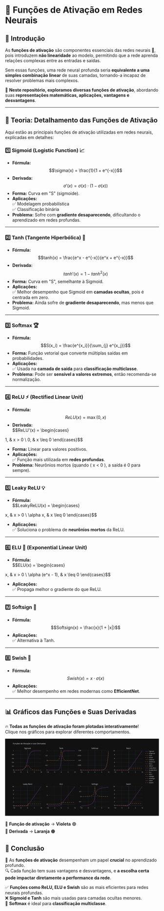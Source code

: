 # 🚀 Funções de Ativação em Redes Neurais

## 📌 Introdução

As **funções de ativação** são componentes essenciais das redes neurais 🧠, pois introduzem **não linearidade** ao modelo, permitindo que a rede aprenda relações complexas entre as entradas e saídas.  

Sem essas funções, uma rede neural profunda seria **equivalente a uma simples combinação linear** de suas camadas, tornando-a incapaz de resolver problemas mais complexos.  

📖 **Neste repositório, exploramos diversas funções de ativação**, abordando suas **representações matemáticas, aplicações, vantagens e desvantagens**.

---

## 📖 Teoria: Detalhamento das Funções de Ativação

Aqui estão as principais funções de ativação utilizadas em redes neurais, explicadas em detalhes:

### 1️⃣ Sigmoid (Logistic Function) 📈

- **Fórmula:**  
  $$\sigma(x) = \frac{1}{1 + e^{-x}}$$
- **Derivada:**  
  $$\sigma'(x) = \sigma(x) \cdot (1 - \sigma(x))$$
- **Forma:** Curva em "S" (sigmoide).
- **Aplicações:**  
  ✅ Modelagem probabilística  
  ✅ Classificação binária  
- **Problema:** Sofre com **gradiente desaparecendo**, dificultando o aprendizado em redes profundas.

---

### 2️⃣ Tanh (Tangente Hiperbólica) 🔄

- **Fórmula:**  
  $$tanh(x) = \frac{e^x - e^{-x}}{e^x + e^{-x}}$$
- **Derivada:**  
  $$tanh'(x) = 1 - tanh^2(x)$$
- **Forma:** Curva em "S", semelhante à Sigmoid.
- **Aplicações:**  
  ✅ Melhor desempenho que Sigmoid em **camadas ocultas**, pois é centrada em zero.  
- **Problema:** Ainda sofre de **gradiente desaparecendo**, mas menos que Sigmoid.

---

### 3️⃣ Softmax 🏆

- **Fórmula:**  
  $$S(x_i) = \frac{e^{x_i}}{\sum_{j} e^{x_j}}$$
- **Forma:** Função vetorial que converte múltiplas saídas em probabilidades.
- **Aplicações:**  
  ✅ Usada na **camada de saída** para **classificação multiclasse**.  
- **Problema:** Pode ser **sensível a valores extremos**, então recomenda-se normalização.

---

### 4️⃣ ReLU ⚡ (Rectified Linear Unit)

- **Fórmula:**  
  $$ReLU(x) = \max(0, x)$$
- **Derivada:**  
  $$ReLU'(x) = \begin{cases}

1, & x > 0 \\
0, & x \leq 0
\end{cases}$$

- **Forma:** Linear para valores positivos.
- **Aplicações:**  
  ✅ Função mais utilizada em **redes profundas**.  
- **Problema:** Neurônios mortos (quando \( x < 0 \), a saída é 0 para sempre).

---

### 5️⃣ Leaky ReLU 💡

- **Fórmula:**  
  $$LeakyReLU(x) = \begin{cases}

x, & x > 0 \\
\alpha x, & x \leq 0
\end{cases}$$

- **Aplicações:**  
  ✅ Soluciona o problema de **neurônios mortos** da ReLU.

---

### 6️⃣ ELU 🚀 (Exponential Linear Unit)

- **Fórmula:**  
  $$ELU(x) = \begin{cases}

x, & x > 0 \\
\alpha (e^x - 1), & x \leq 0
\end{cases}$$

- **Aplicações:**  
  ✅ Propaga melhor o gradiente do que ReLU.

---

### 7️⃣ Softsign 🔄

- **Fórmula:**  
  $$Softsign(x) = \frac{x}{1 + |x|}$$
- **Aplicações:**  
  ✅ Alternativa à Tanh.

---

### 8️⃣ Swish 🌟

- **Fórmula:**  
  $$Swish(x) = x \cdot \sigma(x)$$
- **Aplicações:**  
  ✅ Melhor desempenho em redes modernas como **EfficientNet**.

---

## 📊 Gráficos das Funções e Suas Derivadas

🔥 **Todas as funções de ativação foram plotadas interativamente**!  
Clique nos gráficos para explorar diferentes comportamentos.  

![Gráfico das Funções de Ativação e suas Derivadas](newplot.png)

🔹 **Função de ativação** → **Violeta** 🟣  
🔸 **Derivada** → **Laranja** 🟠  

## 📜 Conclusão

🎯 As **funções de ativação** desempenham um papel **crucial** no aprendizado profundo.  
🔍 Cada função tem suas vantagens e desvantagens, e **a escolha certa pode impactar diretamente a performance da rede**.

✅ **Funções como ReLU, ELU e Swish** são as mais eficientes para redes neurais profundas.  
❌ **Sigmoid e Tanh** são mais usadas para camadas ocultas menores.  
🔢 **Softmax** é ideal para **classificação multiclasse**.
